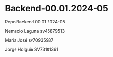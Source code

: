 # Backend-00.01.2024-05
Repo Backend 00.01.2024-05

Nemecio Laguna sv45879513

Maria José sv70935987

Jorge Holguin SV73101361


